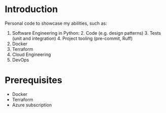 # Introduction
Personal code to showcase my abilities, such as:
1. Software Engineering in Python:
   2. Code (e.g. design patterns)
   3. Tests (unit and integration)
   4. Project tooling (pre-commit, Ruff)
2. Docker
3. Terraform
4. Cloud Engineering
5. DevOps 


# Prerequisites
- Docker
- Terraform
- Azure subscription